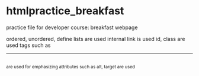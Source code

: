 # htmlpractice_breakfast
practice file for developer course: breakfast webpage

ordered, unordered, define lists are used
internal link is used
id, class are used
tags such as <sub> <sup> <small> <mark> <hr> <br> are used for emphasizing
attributes such as alt, target are used
